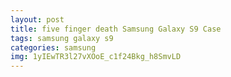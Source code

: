 ```yaml
---
layout: post
title: five finger death Samsung Galaxy S9 Case
tags: samsung galaxy s9
categories: samsung
img: 1yIEwTR3l27vXOoE_c1f24Bkg_h8SmvLD
---
```

